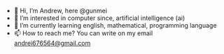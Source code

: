 - 👋 Hi, I’m Andrew, here @gunmei
- 👀 I’m interested in computer since, artificial intelligence (ai)
- 🌱 I’m currently learning english, mathematical, programming language
- 📫 How to reach me? You can write on my email andrei676564@gmail.com

<!---
gunmei/gunmei is a ✨ special ✨ repository because its `README.md` (this file) appears on your GitHub profile.
You can click the Preview link to take a look at your changes.
--->
